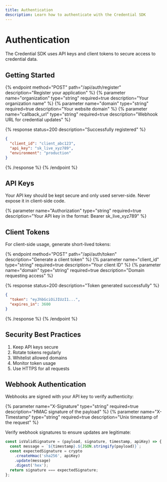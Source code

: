 ```yaml
---
title: Authentication
description: Learn how to authenticate with the Credential SDK
---
```


# Authentication

The Credential SDK uses API keys and client tokens to secure access to credential data.

## Getting Started

{% endpoint method="POST" path="/api/auth/register" description="Register your application" %}
{% parameter name="organization" type="string" required=true description="Your organization name" %}
{% parameter name="domain" type="string" required=true description="Your website domain" %}
{% parameter name="callback_url" type="string" required=true description="Webhook URL for credential updates" %}

{% response status=200 description="Successfully registered" %}
```json
{
  "client_id": "client_abc123",
  "api_key": "sk_live_xyz789",
  "environment": "production"
}
```
{% /response %}
{% /endpoint %}

## API Keys

Your API key should be kept secure and only used server-side. Never expose it in client-side code.

{% parameter name="Authorization" type="string" required=true description="Your API key in the format: Bearer sk_live_xyz789" %}

## Client Tokens

For client-side usage, generate short-lived tokens:

{% endpoint method="POST" path="/api/auth/token" description="Generate a client token" %}
{% parameter name="client_id" type="string" required=true description="Your client ID" %}
{% parameter name="domain" type="string" required=true description="Domain requesting access" %}

{% response status=200 description="Token generated successfully" %}
```json
{
  "token": "eyJhbGciOiJIUzI1...",
  "expires_in": 3600
}
```
{% /response %}
{% /endpoint %}

## Security Best Practices

1. Keep API keys secure
2. Rotate tokens regularly
3. Whitelist allowed domains
4. Monitor token usage
5. Use HTTPS for all requests

## Webhook Authentication

Webhooks are signed with your API key to verify authenticity:

{% parameter name="X-Signature" type="string" required=true description="HMAC signature of the payload" %}
{% parameter name="X-Timestamp" type="string" required=true description="Unix timestamp of the request" %}

Verify webhook signatures to ensure updates are legitimate:

```javascript
const isValidSignature = (payload, signature, timestamp, apiKey) => {
  const message = `${timestamp}.${JSON.stringify(payload)}`;
  const expectedSignature = crypto
    .createHmac('sha256', apiKey)
    .update(message)
    .digest('hex');
  return signature === expectedSignature;
};
``` 